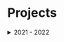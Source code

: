 # Projects
<details>
  <summary>2021 - 2022</summary>

  ## AI Trainer
  ### Enhanced Chatbot Capability - Loss Package During Delivery
  - **Background:**
    
  A recurring issue of package loss during courier delivery was identified, primarily due to recipients being unavailable to receive their packages. This problem persisted for several weeks and ranked among the top five operational issues at the time, accounting for approximately 18–20% of total queries received by the chatbot.
  - **Solutions:**
    
  Implemented a chatbot enhancement feature that provides customers with the courier’s phone number during delivery, enabling them to coordinate directly and ensure successful package receipt.

  **Previous Flow:**
  
  Customer asks about their package ⟶ Chatbot asks whether the package has been delivered ⟶ if not, chatbot will inform customer to wait for the ETA ⟶ if yes, chatbot will inform customer to check with family member/neighbor/receptionist ⟶ if the package is still not found, chatbot will switch to live customer service


<img src="https://github.com/adhaafriza/afriza-s_portfolio/blob/main/AIT%20Package%20Loss.jpg" width="1000" height="2000" />

Right after courier handles the package we'll also send them pop-up notifications along with the courier's phone number, and if the customer is tracking their order we'll also send them the courier's information.

**Updated Flow:**

Customer asks about ther package ⟶ Chatbot asks whether the package has been delieverd ⟶ if not, chatbot will inform customer to wait for the ETA ⟶ if yes, chatbot will ask follow-up questions, whether courier handles the package or not ⟶ if not, chatbot will inform customer to wait for the ETA ⟶ if yes, chatbot will give customer courier's phone number

<img src="https://github.com/adhaafriza/afriza-s_portfolio/blob/main/AIT%20Package%20Loss%20NEW.jpg" width="1000" height="2000" />

- **Get the Supporting Data**

To validate the enhancement, we collected supporting data from the `customers_queries` table for the backend team to help prioritize development. Since not all customer queries pass through the chatbot—some can bypass it—capturing data directly from the table ensured comprehensive coverage.

**Source Table: `customers_queries`**

| Column Name | Description |
| ----------- | ----------- |
| Header | Title |
| Paragraph | Text |

</details>
